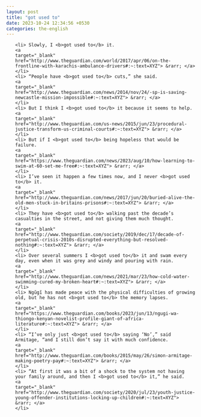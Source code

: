 ```yaml
---
layout: post
title: "got used to"
date: 2023-10-24 12:34:56 +0530
categories: the-english
---
```

<ol>

    <li> Slowly, I <b>got used to</b> it.
    <a 
    target="_blank" 
    href="http://www.theguardian.com/world/2017/apr/06/on-the-frontline-with-karachis-ambulance-drivers#:~:text=XYZ"> &rarr; </a>
    </li>
    <li> “People have <b>got used to</b> cuts,” she said.
    <a 
    target="_blank" 
    href="http://www.theguardian.com/news/2014/nov/24/-sp-is-saving-newcastle-mission-impossible#:~:text=XYZ"> &rarr; </a>
    </li>
    <li> But I think I <b>got used to</b> it because it seems to help.
    <a 
    target="_blank" 
    href="http://www.theguardian.com/us-news/2015/jun/23/procedural-justice-transform-us-criminal-courts#:~:text=XYZ"> &rarr; </a>
    </li>
    <li> But if I <b>got used to</b> being hopeless that would be failure.
    <a 
    target="_blank" 
    href="https://www.theguardian.com/news/2023/aug/10/how-learning-to-swim-at-60-set-me-free#:~:text=XYZ"> &rarr; </a>
    </li>
    <li> I’ve seen it happen a few times now, and I never <b>got used to</b> it.
    <a 
    target="_blank" 
    href="http://www.theguardian.com/news/2017/jun/20/buried-alive-the-old-men-stuck-in-britains-prisons#:~:text=XYZ"> &rarr; </a>
    </li>
    <li> They have <b>got used to</b> walking past the decade’s casualties in the street, and not giving them much thought.
    <a 
    target="_blank" 
    href="http://www.theguardian.com/society/2019/dec/17/decade-of-perpetual-crisis-2010s-disrupted-everything-but-resolved-nothing#:~:text=XYZ"> &rarr; </a>
    </li>
    <li> Over several summers I <b>got used to</b> it and swam every day, even when it was grey and windy and pouring with rain.
    <a 
    target="_blank" 
    href="http://www.theguardian.com/news/2021/mar/23/how-cold-water-swimming-cured-my-broken-heart#:~:text=XYZ"> &rarr; </a>
    </li>
    <li> Ngũgĩ has made peace with the physical difficulties of growing old, but he has not <b>got used to</b> the memory lapses.
    <a 
    target="_blank" 
    href="https://www.theguardian.com/books/2023/jun/13/ngugi-wa-thiongo-kenyan-novelist-profile-giant-of-africa-literature#:~:text=XYZ"> &rarr; </a>
    </li>
    <li> “I’ve only just <b>got used to</b> saying ‘No’,” said Armitage, “and I still don’t say it with much confidence.
    <a 
    target="_blank" 
    href="http://www.theguardian.com/books/2015/may/26/simon-armitage-making-poetry-pay#:~:text=XYZ"> &rarr; </a>
    </li>
    <li> “At first it was a bit of a shock to the system not having your family around, and then I <b>got used to</b> it,” he said.
    <a 
    target="_blank" 
    href="http://www.theguardian.com/society/2020/jul/23/youth-justice-young-offender-institutions-locking-up-children#:~:text=XYZ"> &rarr; </a>
    </li>